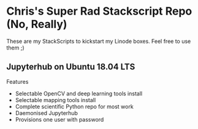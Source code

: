 # Chris's Super Rad Stackscript Repo (No, Really)

These are my StackScripts to kickstart my Linode boxes. Feel free to use them ;)

## Jupyterhub on Ubuntu 18.04 LTS

Features

* Selectable OpenCV and deep learning tools install
* Selectable mapping tools install
* Complete scientific Python repo for most work
* Daemonised Jupyterhub
* Provisions one user with password
